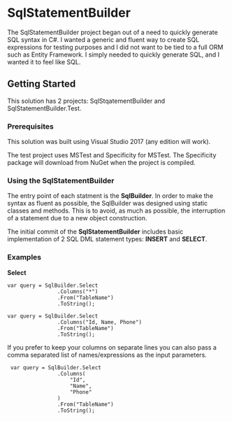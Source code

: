 # SqlStatementBuilder

The SqlStatementBuilder project began out of a need to quickly generate SQL syntax in C#. I wanted a generic and fluent way to create SQL expressions for testing purposes and I did not want to be tied to a full ORM such as Entity Framework. I simply needed to quickly generate SQL, and I wanted it to feel like SQL.

## Getting Started

This solution has 2 projects: SqlStqatementBuilder and SqlStatementBuilder.Test. 

### Prerequisites

This solution was built using Visual Studio 2017 (any edition will work).

The test project uses MSTest and Specificity for MSTest. The Specificity package will download from NuGet when the project is compiled.

### Using the SqlStatementBuilder

The entry point of each statment is the **SqlBuilder**. In order to make the syntax as fluent as possible, the SqlBuilder was designed using static classes and methods. This is to avoid, as much as possible, the interruption of a statement due to a new object construction.

The initial commit of the **SqlStatementBuilder** includes basic implementation of 2 SQL DML statement types: **INSERT** and **SELECT**.

### Examples
**Select**
```
var query = SqlBuilder.Select
                .Columns("*")
                .From("TableName")
				.ToString();
				
var query = SqlBuilder.Select
                .Columns("Id, Name, Phone")
                .From("TableName")
				.ToString();
```
If you prefer to keep your columns on separate lines you can also pass a comma separated list of names/expressions as the input parameters.
```				
 var query = SqlBuilder.Select
                .Columns(
                    "Id", 
                    "Name", 
                    "Phone"
                )
                .From("TableName")
                .ToString();
```



